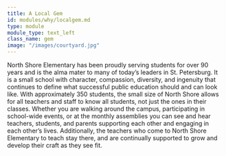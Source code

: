 ```yaml
---
title: A Local Gem
id: modules/why/localgem.md
type: module
module_type: text_left
class_name: gem
image: "/images/courtyard.jpg"
---
```

North Shore Elementary has been proudly serving students for over 90 years and is the alma mater to many of today’s leaders in St. Petersburg.  It is a small school with character, compassion, diversity, and ingenuity that continues to define what successful public education should and can look like.  With approximately 350 students, the small size of North Shore allows for all teachers and staff to know all students, not just the ones in their classes.  Whether you are walking around the campus, participating in school-wide events, or at the monthly assemblies you can see and hear teachers, students, and parents supporting each other and engaging in each other’s lives.  Additionally, the teachers who come to North Shore Elementary to teach stay there, and are continually supported to grow and develop their craft as they see fit.